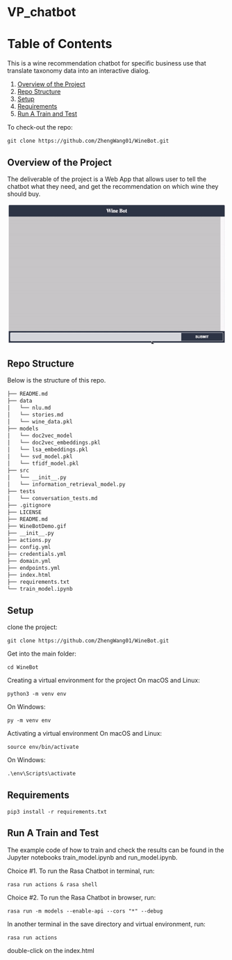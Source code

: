 # VP_chatbot


# Table of Contents
This is a wine recommendation chatbot for specific business use that translate taxonomy data into an interactive dialog.
1.  [Overview of the Project](README.md#overview-of-the-project)
2. [Repo Structure](README.md#repo-structure)
3. [Setup](README.md#setup)
4. [Requirements](README.md#requirements)
5. [Run A Train and Test](README.md#run-a-train-and-test)



To check-out the repo:

```
git clone https://github.com/ZhengWang01/WineBot.git
```



## Overview of the Project


The deliverable of the project is a Web App that allows user to tell the chatbot what they need, and get the recommendation on which wine they should buy.

<p float="left">
  <img src="WineBotDemo.gif" width="800" />
</p>

## Repo Structure

Below is the structure of this repo.

    ├── README.md
    ├── data
    │   └── nlu.md
    │   └── stories.md
    │   └── wine_data.pkl
    ├── models
    │   └── doc2vec_model
    │   └── doc2vec_embeddings.pkl
    │   └── lsa_embeddings.pkl
    │   └── svd_model.pkl
    │   └── tfidf_model.pkl
    ├── src
    │   └── __init__.py
    │   └── information_retrieval_model.py
    ├── tests
    │   └── conversation_tests.md
    ├── .gitignore
    ├── LICENSE
    ├── README.md
    ├── WineBotDemo.gif
    ├── __init__.py
    ├── actions.py
    ├── config.yml
    ├── credentials.yml
    ├── domain.yml
    ├── endpoints.yml
    ├── index.html
    ├── requirements.txt
    └── train_model.ipynb

## Setup

clone the project:
```
git clone https://github.com/ZhengWang01/WineBot.git
```
Get into the main folder:
```
cd WineBot
```

Creating a virtual environment for the project
On macOS and Linux:

```
python3 -m venv env
```
On Windows:
```
py -m venv env
```
Activating a virtual environment
On macOS and Linux:
```
source env/bin/activate
```
On Windows:

```
.\env\Scripts\activate
```
## Requirements

```
pip3 install -r requirements.txt
```


## Run A Train and Test

The example code of how to train and check the results can be found in the Jupyter notebooks train_model.ipynb and run_model.ipynb.

Choice #1. To run the Rasa Chatbot in terminal, run:

```
rasa run actions & rasa shell
```

Choice #2. To run the Rasa Chatbot in browser, run:
```
rasa run -m models --enable-api --cors "*" --debug
```
In another terminal in the save directory and virtual environment, run:
```
rasa run actions
```
double-click on the index.html

